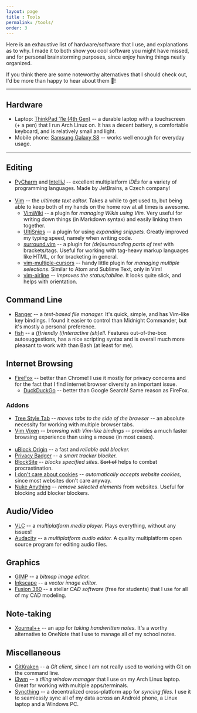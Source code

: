 ```yaml
---
layout: page
title : Tools
permalink: /tools/
order: 3
---
```


Here is an exhaustive list of hardware/software that I use, and explanations as to why.
I made it to both show you cool software you might have missed, and for personal brainstorming purposes, since enjoy having things neatly organized.

If you think there are some noteworthy alternatives that I should check out, I'd be more than happy to hear about them 🙂!

---

## Hardware
- Laptop: [ThinkPad 11e (4th Gen)](https://www.lenovo.com/us/en/laptops/thinkpad/11e-and-chromebooks/c/thinkpad11e) -- a durable laptop with a touchscreen (+ a pen) that I run Arch Linux on. It has a decent battery, a comfortable keyboard, and is relatively small and light.
- Mobile phone: [Samsung Galaxy S8](https://www.samsung.com/us/explore/galaxy-s8/) -- works well enough for everyday usage.

---

## Editing
- [PyCharm](https://www.jetbrains.com/pycharm/) and [IntelliJ](https://www.jetbrains.com/idea/) -- excellent multiplatform _IDEs_ for a variety of programming languages. Made by JetBrains, a Czech company!<br/><br/>
- [Vim](https://www.vim.org/) -- the _ultimate text editor._ Takes a while to get used to, but being able to keep both of my hands on the home row at all times is awesome.
  - [VimWiki](https://github.com/vimwiki/vimwiki) -- a plugin for _managing Wikis using Vim._ Very useful for writing down things (in Markdown syntax) and easily linking them together.
  - [UltiSnips](https://github.com/sirver/UltiSnips) -- a plugin for using _expanding snippets._ Greatly improved my typing speed, namely when writing code.
  - [surround.vim](https://github.com/tpope/vim-surround) -- a plugin for _(de)surrounding parts of text_ with brackets/tags. Useful for working with tag-heavy markup languages like HTML, or for bracketing in general.
  - [vim-multiple-cursors](https://github.com/terryma/vim-multiple-cursors) -- handy little plugin for _managing multiple selections_. Similar to Atom and Sublime Text, only in Vim!
  - [vim-airline](https://github.com/vim-airline/vim-airline) -- _improves the status/tabline._ It looks quite slick, and helps with orientation.

## Command Line
- [Ranger](https://wiki.archlinux.org/index.php/Ranger) -- a _text-based file manager._ It's quick, simple, and has Vim-like key bindings. I found it easier to control than Midnight Commander, but it's mostly a personal preference.
- [fish](https://fishshell.com/) -- a _(f)riendly (i)nteractive (sh)ell._ Features out-of-the-box autosuggestions, has a nice scripting syntax and is overall much more pleasant to work with than Bash (at least for me).

## Internet Browsing
- [FireFox](https://www.mozilla.org/en-US/firefox/) -- better than Chrome! I use it mostly for privacy concerns and for the fact that I find internet browser diversity an important issue.
  - [DuckDuckGo](https://duckduckgo.com/) -- better than Google Search! Same reason as FireFox.

### Addons
- [Tree Style Tab](https://addons.mozilla.org/en-US/firefox/addon/tree-style-tab/) -- _moves tabs to the side of the browser_ -- an absolute necessity for working with multiple browser tabs.
- [Vim Vixen](https://addons.mozilla.org/en-US/firefox/addon/vim-vixen/) -- _browsing with Vim-like bindings_ -- provides a much faster browsing experience than using a mouse (in most cases).<br/><br/>
- [uBlock Origin](https://addons.mozilla.org/en-US/firefox/addon/ublock-origin/) -- a fast and _reliable add blocker._
- [Privacy Badger](https://addons.mozilla.org/en-US/firefox/addon/privacy-badger17/) -- a _smart tracker blocker._
- [BlockSite](https://addons.mozilla.org/en-US/firefox/addon/blocksite/) -- _blocks specified sites_. ~~Sort of~~ helps to combat procrastination.
- [I don't care about cookies](https://addons.mozilla.org/en-US/firefox/addon/i-dont-care-about-cookies/) -- _automatically accepts website cookies,_ since most websites don't care anyway.
- [Nuke Anything](https://addons.mozilla.org/en-US/firefox/addon/nuke-anything-enhanced/) -- _remove selected elements_ from websites. Useful for blocking add blocker blockers.

## Audio/Video
- [VLC](https://www.videolan.org/vlc/) -- a _multiplatform media player._ Plays everything, without any issues!
- [Audacity](https://www.audacityteam.org/) -- a _multiplatform audio editor._ A quality multiplatform open source program for editing audio files.

## Graphics
- [GIMP](https://www.gimp.org/) -- a _bitmap image editor._
- [Inkscape](https://inkscape.org/) -- a _vector image editor._
- [Fusion 360](https://www.autodesk.com/products/fusion-360) -- a stellar _CAD software_ (free for students) that I use for all of my CAD modeling.

## Note-taking
- [Xournal++](https://github.com/xournalpp/xournalpp) -- an app for _taking handwritten notes._ It's a worthy alternative to OneNote that I use to manage all of my school notes.

## Miscellaneous
- [GitKraken](https://www.gitkraken.com/) -- a _Git client,_ since I am not really used to working with Git on the command line.
- [i3wm](https://i3wm.org/) -- a _tiling window manager_ that I use on my Arch Linux laptop. Great for working with multiple apps/terminals.
- [Syncthing](https://syncthing.net/) -- a decentralized cross-platform app for _syncing files._ I use it to seamlessly sync all of my data across an Android phone, a Linux laptop and a Windows PC.
